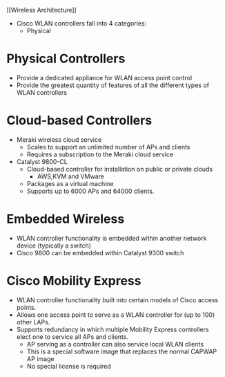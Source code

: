 [[Wireless Architecture]]
- Cisco WLAN controllers fall into 4 categories:
	- Physical
# Physical Controllers
- Provide a dedicated appliance for WLAN access point control
- Provide the greatest quantity of features of all the different types of WLAN controllers
# Cloud-based Controllers
- Meraki wireless cloud service
	- Scales to support an unlimited number of APs and clients
	- Requires a subscription to the Meraki cloud service
- Catalyst 9800-CL
	- Cloud-based controller for installation on public or private clouds
		- AWS,KVM and VMware
	- Packages as a virtual machine
	- Supports up to 6000 APs and 64000 clients.
# Embedded Wireless
- WLAN controller functionality is embedded within another network device (typically a switch)
- Cisco 9800 can be embedded within Catalyst 9300 switch
# Cisco Mobility Express
- WLAN controller functionality built into certain models of Cisco access points.
- Allows one access point to serve as a WLAN controller for (up to 100) other LAPs.
- Supports redundancy in which multiple Mobility Express controllers elect one to service all APs and clients.
	- AP serving as a controller can also service local WLAN clients
	- This is a special software image that replaces the normal CAPWAP AP image
	- No special license is required